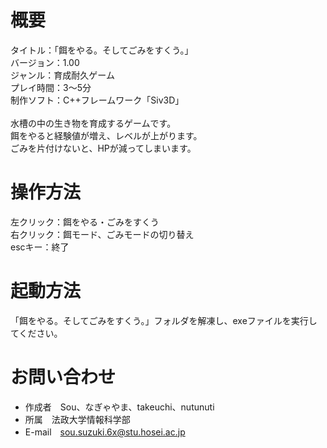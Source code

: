 # 概要
タイトル：「餌をやる。そしてごみをすくう。」<br>
バージョン：1.00<br>
ジャンル：育成耐久ゲーム<br>
プレイ時間：3～5分<br>
制作ソフト：C++フレームワーク「Siv3D」<br>
<br>
水槽の中の生き物を育成するゲームです。<br>
餌をやると経験値が増え、レベルが上がります。<br>
ごみを片付けないと、HPが減ってしまいます。<br>


# 操作方法
左クリック：餌をやる・ごみをすくう<br>
右クリック：餌モード、ごみモードの切り替え<br>
escキー：終了<br>


# 起動方法
「餌をやる。そしてごみをすくう。」フォルダを解凍し、exeファイルを実行してください。<br>


# お問い合わせ
* 作成者　Sou、なぎゃやま、takeuchi、nutunuti<br>
* 所属　法政大学情報科学部<br>
* E-mail　sou.suzuki.6x@stu.hosei.ac.jp<br>
